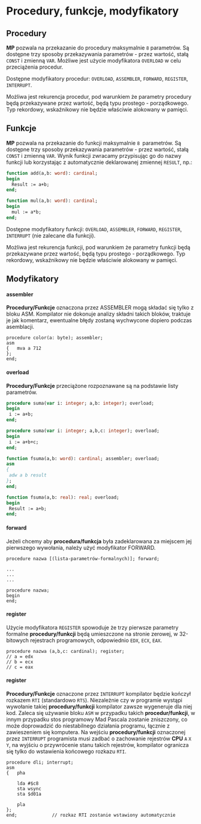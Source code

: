 # Procedury, funkcje, modyfikatory

## Procedury

**MP** pozwala na przekazanie do procedury maksymalnie `8` parametrów. Są dostępne trzy sposoby przekazywania parametrów - przez wartość, stałą `CONST` i zmienną `VAR`. Możliwe jest użycie modyfikatora `OVERLOAD` w celu przeciążenia procedur.

Dostępne modyfikatory procedur: `OVERLOAD`, `ASSEMBLER`, `FORWARD`, `REGISTER`, `INTERRUPT`.

Możliwa jest rekurencja procedur, pod warunkiem że parametry procedury będą przekazywane przez wartość, będą typu prostego - porządkowego. Typ rekordowy, wskaźnikowy nie będzie właściwie alokowany w pamięci.

## Funkcje

**MP** pozwala na przekazanie do funkcji maksymalnie `8 `parametrów. Są dostępne trzy sposoby przekazywania parametrów - przez wartość, stałą `CONST` i zmienną `VAR`. Wynik funkcji zwracamy przypisując go do nazwy funkcji lub korzystając z automatycznie deklarowanej zmiennej `RESULT`, np.:

```pascal
function add(a,b: word): cardinal;
begin
  Result := a+b;
end;

function mul(a,b: word): cardinal;
begin
  mul := a*b;
end;
```

Dostępne modyfikatory funkcji: `OVERLOAD`, `ASSEMBLER`, `FORWARD`, `REGISTER`, `INTERRUPT` (nie zalecane dla funkcji).

Możliwa jest rekurencja funkcji, pod warunkiem że parametry funkcji będą przekazywane przez wartość, będą typu prostego - porządkowego. Typ rekordowy, wskaźnikowy nie będzie właściwie alokowany w pamięci.

## Modyfikatory

#### assembler

**Procedury/Funkcje** oznaczona przez ASSEMBLER mogą składać się tylko z bloku ASM. Kompilator nie dokonuje analizy składni takich bloków, traktuje je jak komentarz, ewentualne błędy zostaną wychwycone dopiero podczas asemblacji.

    procedure color(a: byte); assembler;
    asm
    {   mva a 712
    };
    end;

#### overload

**Procedury/Funkcje** przeciążone rozpoznawane są na podstawie listy parametrów.

```pascal
procedure suma(var i: integer; a,b: integer); overload;
begin
 i := a+b;
end;

procedure suma(var i: integer; a,b,c: integer); overload;
begin
 i := a+b+c;
end;

function fsuma(a,b: word): cardinal; assembler; overload;
asm
{
 adw a b result
};
end;

function fsuma(a,b: real): real; overload;
begin
 Result := a+b;
end;
```

#### forward

Jeżeli chcemy aby **procedura/funkcja** była zadeklarowana za miejscem jej pierwszego wywołania, należy użyć modyfikator FORWARD.

```
procedure nazwa [(lista-parametrów-formalnych)]; forward;

...
...
...

procedure nazwa;
begin
end;
```

#### register

Użycie modyfikatora `REGISTER` spowoduje że trzy pierwsze parametry formalne **procedury/funkcji** będą umieszczone na stronie zerowej, w 32-bitowych rejestrach programowych, odpowiednio `EDX`, `ECX`, `EAX`.

    procedure nazwa (a,b,c: cardinal); register;
    // a = edx
    // b = ecx
    // c = eax

#### register

**Procedury/Funkcje** oznaczone przez `INTERRUPT` kompilator będzie kończył rozkazem `RTI` (standardowo `RTS`). Niezależnie czy w programie wystąpi wywołanie takiej **procedury/funkcji** kompilator zawsze wygeneruje dla niej kod. Zaleca się używanie bloku `ASM` w przypadku takich **procedur/funkcji**, w innym przypadku stos programowy Mad Pascala zostanie zniszczony, co może doprowadzić do niestabilnego działania programu, łącznie z zawieszeniem się komputera. Na wejściu **procedury/funkcji** oznaczonej przez `INTERRUPT` programista musi zadbać o zachowanie rejestrów **CPU** `A` `X` `Y`, na wyjściu o przywrócenie stanu takich rejestrów, kompilator ogranicza się tylko do wstawienia końcowego rozkazu `RTI`.

```
procedure dli; interrupt;
asm
{   pha

    lda #$c8
    sta wsync
    sta $d01a

    pla
};
end;             // rozkaz RTI zostanie wstawiony automatycznie
```
